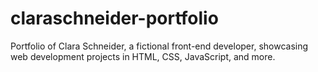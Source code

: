# claraschneider-portfolio
Portfolio of Clara Schneider, a fictional front-end developer, showcasing web development projects in HTML, CSS, JavaScript, and more.
